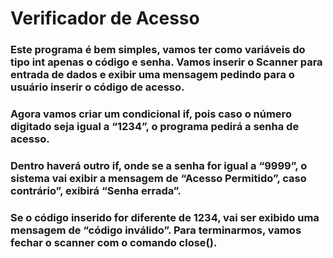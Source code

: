 # Verificador de Acesso

### Este programa é bem simples, vamos ter como variáveis do tipo int apenas o código e senha. Vamos inserir o Scanner para entrada de dados e exibir uma mensagem pedindo para o usuário inserir o código de acesso.

### Agora vamos criar um condicional if, pois caso o número digitado seja igual a “1234”, o programa pedirá a senha de acesso.

### Dentro haverá outro if, onde se a senha for igual a “9999”, o sistema vai exibir a mensagem de “Acesso Permitido”, caso contrário”, exibirá “Senha errada”.

### Se o código inserido for diferente de 1234, vai ser exibido uma mensagem de “código inválido”. Para terminarmos, vamos fechar o scanner com o comando close().